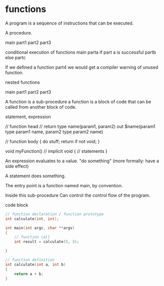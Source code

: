 # functions

A program is a sequence of instructions that can be executed.

A procedure.

main
    part1
    part2
    part3

conditional execution of functions
main
    parta
    if part a is successful
        partb
    else
        partc

If we defined a function part4 we would get a compiler warning of unused function.


nested functions

main
    part1
        part2
            part3

A function is a sub-procedure
a function is a block of code that can be called from another block of code.

statement, expression

// function head
// return type name(param1, param2)
out $name(param1 type param1 name, param2 type param2 name)

// function body
{
    do stuff;
    return if not void;
}

void myFunction() // implicit void
{
    // statements
}


An expression evaluates to a value.
 "do something" (more formally: have a side effect)

A statement does something.

The entry point is a function named main, by convention.

Inside this sub-procedure
Can control the control flow of the program.

code block

```c
// function declaration / function prototype
int calculate(int, int);

int main(int argc, char **argv)
{
    // function call
    int result = calculate(5, 3);

}

// function definition
int calculate(int a, int b)
{
    return a + b;
}
```